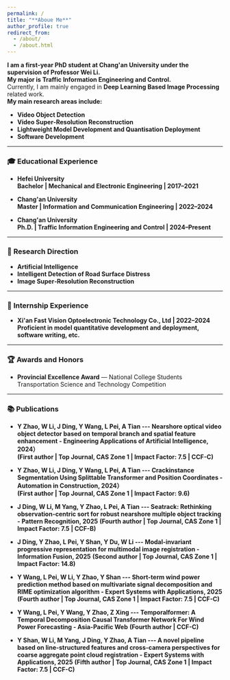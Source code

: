 ```yaml
---
permalink: /
title: "**Aboue Me**"
author_profile: true
redirect_from:
  - /about/
  - /about.html
---
```


**I am a first‑year PhD student at Chang'an University under the supervision of Professor Wei Li.**  
**My major is Traffic Information Engineering and Control.**  
Currently, I am mainly engaged in **Deep Learning Based Image Processing** related work.  
**My main research areas include:**  
- **Video Object Detection**  
- **Video Super‑Resolution Reconstruction**  
- **Lightweight Model Development and Quantisation Deployment**  
- **Software Development**

---

### 🎓 **Educational Experience**

- **Hefei University**  
  **Bachelor | Mechanical and Electronic Engineering | 2017–2021**

- **Chang'an University**  
  **Master | Information and Communication Engineering | 2022–2024**

- **Chang'an University**  
  **Ph.D. | Traffic Information Engineering and Control | 2024–Present**

---

### 🔬 **Research Direction**

- **Artificial Intelligence**  
- **Intelligent Detection of Road Surface Distress**  
- **Image Super‑Resolution Reconstruction**

---

### 💼 **Internship Experience**

- **Xi'an Fast Vision Optoelectronic Technology Co., Ltd | 2022–2024**  
  **Proficient in model quantitative development and deployment, software writing, etc.**

---

### 🏆 **Awards and Honors**

- **Provincial Excellence Award** — National College Students Transportation Science and Technology Competition

---

### 📚 **Publications**
- **Y Zhao, W Li, J Ding, Y Wang, L Pei, A Tian --- Nearshore optical video object detector based on temporal branch and spatial feature enhancement - Engineering Applications of Artificial Intelligence, 2024）**  
  **(First author | Top Journal, CAS Zone 1 | Impact Factor: 7.5 | CCF-C)**

- **Y Zhao, W Li, J Ding, Y Wang, L Pei, A Tian --- Crackinstance Segmentation Using Splittable Transformer and Position Coordinates - Automation in Construction, 2024）**  
  **(First author | Top Journal, CAS Zone 1 | Impact Factor: 9.6)**

- **J Ding, W Li, M Yang, Y Zhao, L Pei, A Tian --- Seatrack: Rethinking observation-centric sort for robust nearshore multiple object tracking - Pattern Recognition, 2025**
  **(Fourth author | Top Journal, CAS Zone 1 | Impact Factor: 7.5 | CCF-B)**
  
- **J Ding, Y Zhao, L Pei, Y Shan, Y Du, W Li --- Modal-invariant progressive representation for multimodal image registration - Information Fusion, 2025**
  **(Second author | Top Journal, CAS Zone 1 | Impact Factor: 14.8)**

- **Y Wang, L Pei, W Li, Y Zhao, Y Shan --- Short-term wind power prediction method based on multivariate signal decomposition and RIME optimization algorithm - Expert Systems with Applications, 2025**
  **(Fourth author | Top Journal, CAS Zone 1 | Impact Factor: 7.5 | CCF-C)**

- **Y Wang, L Pei, Y Wang, Y Zhao, Z Xing --- Temporalformer: A Temporal Decomposition Causal Transformer Network For Wind Power Forecasting - Asia-Pacific Web**
  **(Fourth author | CCF-C)**

- **Y Shan, W Li, M Yang, J Ding, Y Zhao, A Tian --- A novel pipeline based on line-structured features and cross-camera perspectives for coarse aggregate point cloud registration - Expert Systems with Applications, 2025**
  **(Fifth author | Top Journal, CAS Zone 1 | Impact Factor: 7.5 | CCF-C)**
